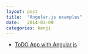 ```yaml
---
layout: post
title:  "Angular.js examples"
date:   2014-03-09
categories: kenji
---
```


- [ToDO App with Angular.js](http://todomvc.com/architecture-examples/angularjs/)